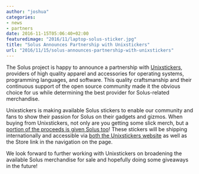 ```yaml
---
author: "joshua"
categories:
- news
- partners
date: 2016-11-15T05:06:40+02:00
featuredimage: "2016/11/laptop-solus-sticker.jpg"
title: "Solus Announces Partnership with Unixstickers"
url: "2016/11/15/solus-announces-partnership-with-unixstickers"
---
```


The Solus project is happy to announce a partnership with [Unixstickers](https://unixstickers.com), providers of high quality apparel and accessories for operating systems, programming languages, and software. 
This quality craftsmanship and their continuous support of the open source community made it the obvious choice for us while determining the best provider for Solus-related merchandise.
<!-- more -->

Unixstickers is making available Solus stickers to enable our community and fans to show their passion for Solus on their gadgets and gizmos. When buying from Unixstickers, not only are you getting some 
slick merch, but a [portion of the proceeds is given Solus too](https://www.unixstickers.com/donations/2016/3)! These stickers will be shipping internationally and accessible via 
[both the Unixstickers website](http://www.unixstickers.com/stickers/software_stickers/solus-linux-shaped-sticker) as well as the Store link in the navigation on the page.

We look forward to further working with Unixstickers on broadening the available Solus merchandise for sale and hopefully doing some giveaways in the future!